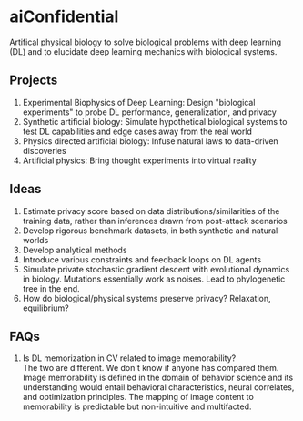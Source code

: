 # aiConfidential
Artifical physical biology to solve biological problems with deep learning (DL) and to elucidate deep learning mechanics with biological systems.

## Projects
1. Experimental Biophysics of Deep Learning: Design "biological experiments" to probe DL performance, generalization, and privacy
2. Synthetic artificial biology: Simulate hypothetical biological systems to test DL capabilities and edge cases away from the real world
3. Physics directed artificial biology: Infuse natural laws to data-driven discoveries
4. Artificial physics: Bring thought experiments into virtual reality

## Ideas
1. Estimate privacy score based on data distributions/similarities of the training data, rather than inferences drawn from post-attack scenarios
2. Develop rigorous benchmark datasets, in both synthetic and natural worlds
3. Develop analytical methods
4. Introduce various constraints and feedback loops on DL agents
5. Simulate private stochastic gradient descent with evolutional dynamics in biology. Mutations essentially work as noises. Lead to phylogenetic tree in the end.
6. How do biological/physical systems preserve privacy? Relaxation, equilibrium?

## FAQs
1. Is DL memorization in CV related to image memorability?
<br> The two are different. We don't know if anyone has compared them. Image memorability is defined in the domain of behavior science and its understanding would entail behavioral characteristics, neural correlates, and optimization principles. The mapping of image content to memorability is predictable but non-intuitive and multifacted.
